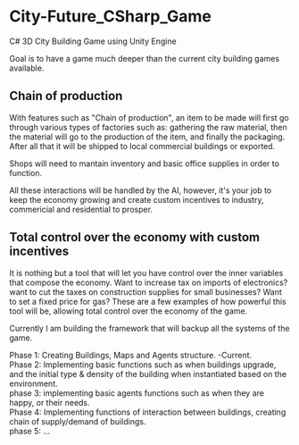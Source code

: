 City-Future_CSharp_Game
=======================

C# 3D City Building Game using Unity Engine

Goal is to have a game much deeper than the current city building games available.

Chain of production
----------------
With features such as "Chain of production", an item to be made will first go through various types of factories such as: gathering the raw material, then the material will go to the production of the item, and finally the packaging. After all that it will be shipped to local commercial buildings or exported.

Shops will need to mantain inventory and basic office supplies in order to function.

All these interactions will be handled by the AI, however, it's your job to keep the economy growing and create custom incentives
to industry, commericial and residential to prosper.

Total control over the economy with custom incentives
----------------
It is nothing but a tool that will let you have control over
the inner variables that compose the economy. Want to increase tax on imports of electronics? want to cut the taxes on
construction supplies for small businesses? Want to set a fixed price for gas? These are a few examples of how powerful this tool
will be, allowing total control over the economy of the game.


Currently I am building the framework that will backup all the systems of the game.

Phase 1: Creating Buildings, Maps and Agents structure. -Current.  
Phase 2: Implementing basic functions such as when buildings upgrade, and the initial type & density of the building when
 instantiated based on the environment.  
phase 3: implementing basic agents functions such as when they are happy, or their needs.  
Phase 4: Implementing functions of interaction between buildings, creating chain of supply/demand of buildings.  
phase 5: ...
